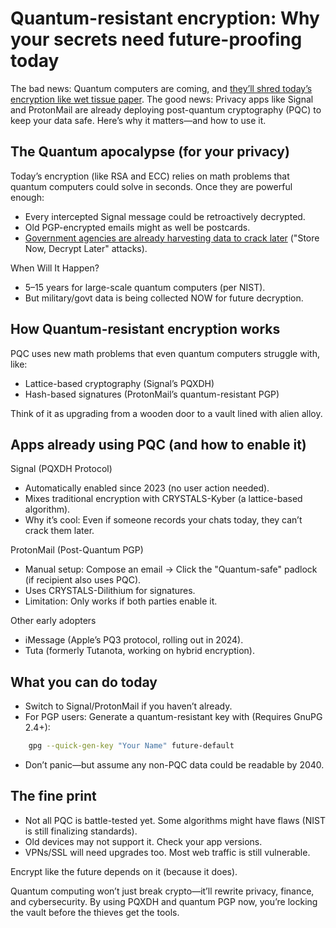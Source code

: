 # Quantum-resistant encryption: Why your secrets need future-proofing today

The bad news: Quantum computers are coming, and 
[they’ll shred today’s encryption like wet tissue paper](../state/quantum.md). The good news: 
Privacy apps like Signal and ProtonMail are already deploying post-quantum cryptography (PQC) to keep your data safe. 
Here’s why it matters—and how to use it.

## The Quantum apocalypse (for your privacy)

Today’s encryption (like RSA and ECC) relies on math problems that quantum computers could solve in seconds. Once 
they are powerful enough:

* Every intercepted Signal message could be retroactively decrypted.
* Old PGP-encrypted emails might as well be postcards.
* [Government agencies are already harvesting data to crack later](../state/surveillance) ("Store Now, Decrypt Later" attacks).

When Will It Happen?

* 5–15 years for large-scale quantum computers (per NIST).
* But military/govt data is being collected NOW for future decryption.

## How Quantum-resistant encryption works

PQC uses new math problems that even quantum computers struggle with, like:

* Lattice-based cryptography (Signal’s PQXDH)
* Hash-based signatures (ProtonMail’s quantum-resistant PGP)

Think of it as upgrading from a wooden door to a vault lined with alien alloy.

## Apps already using PQC (and how to enable it)

Signal (PQXDH Protocol)

* Automatically enabled since 2023 (no user action needed).
* Mixes traditional encryption with CRYSTALS-Kyber (a lattice-based algorithm).
* Why it’s cool: Even if someone records your chats today, they can’t crack them later.

ProtonMail (Post-Quantum PGP)

* Manual setup: Compose an email → Click the "Quantum-safe" padlock (if recipient also uses PQC).
* Uses CRYSTALS-Dilithium for signatures.
* Limitation: Only works if both parties enable it.

Other early adopters

* iMessage (Apple’s PQ3 protocol, rolling out in 2024).
* Tuta (formerly Tutanota, working on hybrid encryption).

## What you can do today

* Switch to Signal/ProtonMail if you haven’t already.
* For PGP users: Generate a quantum-resistant key with (Requires GnuPG 2.4+):

```bash
    gpg --quick-gen-key "Your Name" future-default
```

* Don’t panic—but assume any non-PQC data could be readable by 2040.

## The fine print

* Not all PQC is battle-tested yet. Some algorithms might have flaws (NIST is still finalizing standards).
* Old devices may not support it. Check your app versions.
* VPNs/SSL will need upgrades too. Most web traffic is still vulnerable.

Encrypt like the future depends on it (because it does).

Quantum computing won’t just break crypto—it’ll rewrite privacy, finance, and cybersecurity. By using PQXDH and 
quantum PGP now, you’re locking the vault before the thieves get the tools.
